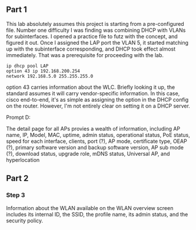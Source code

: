 ## Part 1

This lab absolutely assumes this project is starting from a pre-configured
file. Number one difficulty I was finding was combining DHCP with VLANs for
subinterfaces. I opened a practice file to futz with the concept, and figured
it out. Once I assigned the LAP port the VLAN 5, it started matching up with
the subinterface corresponding, and DHCP took effect almost immediately. That
was a prerequisite for proceeding with the lab.

```
ip dhcp pool LAP
option 43 ip 192.168.200.254
network 192.168.5.0 255.255.255.0
```

option 43 carries information about the WLC. Briefly looking it up, the
standard assumes it will carry vendor-specific information. In this case,
cisco end-to-end, it's as simple as assigning the option in the DHCP config on
the router. However, I'm not entirely clear on setting it on a DHCP server.

Prompt D:

The detail page for all APs provies a wealth of information, including AP
name, IP, Model, MAC, uptime, admin status, operational status, PoE status,
speed for each interface, clients, port (?), AP mode, certificate type, OEAP
(?), primary software version and backup software version, AP sub mode (?),
download status, upgrade role, mDNS status, Universal AP, and hyperlocation

## Part 2

### Step 3

Information about the WLAN available on the WLAN overview screen includes its
internal ID, the SSID, the profile name, its admin status, and the security
policy.
